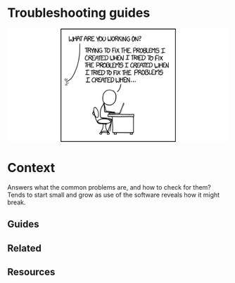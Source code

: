 # Troubleshooting guides

[![Fixing problems](img/fixing_problems.png)](https://xkcd.com/1739/)

# Context

Answers what the common problems are, and how to check for them? Tends to start small and grow as use of the software reveals how it might break.

## Guides

## Related

## Resources
